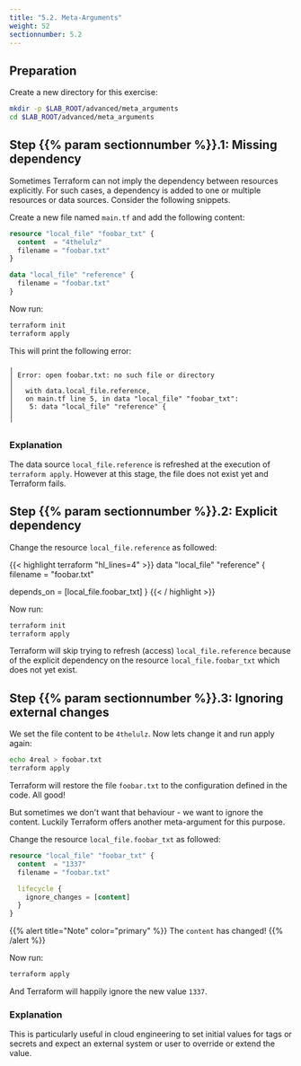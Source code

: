 ```yaml
---
title: "5.2. Meta-Arguments"
weight: 52
sectionnumber: 5.2
---
```



## Preparation

Create a new directory for this exercise:

```bash
mkdir -p $LAB_ROOT/advanced/meta_arguments
cd $LAB_ROOT/advanced/meta_arguments
```


## Step {{% param sectionnumber %}}.1: Missing dependency

Sometimes Terraform can not imply the dependency between resources explicitly. For such cases, a dependency
is added to one or multiple resources or data sources. Consider the following snippets.

Create a new file named `main.tf` and add the following content:

```terraform
resource "local_file" "foobar_txt" {
  content  = "4thelulz"
  filename = "foobar.txt"
}

data "local_file" "reference" {
  filename = "foobar.txt"
}
```

Now run:

```bash
terraform init
terraform apply
```

This will print the following error:

```
╷
│ Error: open foobar.txt: no such file or directory
│
│   with data.local_file.reference,
│   on main.tf line 5, in data "local_file" "foobar_txt":
│    5: data "local_file" "reference" {
│
╵
```


### Explanation

The data source `local_file.reference` is refreshed at the execution of `terraform apply`. However at this stage,
the file does not exist yet and Terraform fails.


## Step {{% param sectionnumber %}}.2: Explicit dependency

Change the resource `local_file.reference` as followed:

{{< highlight terraform "hl_lines=4" >}}
data "local_file" "reference" {
  filename = "foobar.txt"

  depends_on = [local_file.foobar_txt]
}
{{< / highlight >}}

Now run:

```bash
terraform init
terraform apply
```

Terraform will skip trying to refresh (access) `local_file.reference` because of the explicit
dependency on the resource `local_file.foobar_txt` which does not yet exist.


## Step {{% param sectionnumber %}}.3: Ignoring external changes

We set the file content to be `4thelulz`. Now lets change it and run apply again:

```bash
echo 4real > foobar.txt
terraform apply
```

Terraform will restore the file `foobar.txt` to the configuration defined in the code. All good!

But sometimes we don't want that behaviour - we want to ignore the content.
Luckily Terraform offers another meta-argument for this purpose.

Change the resource `local_file.foobar_txt` as followed:

```terraform
resource "local_file" "foobar_txt" {
  content  = "1337"
  filename = "foobar.txt"

  lifecycle {
    ignore_changes = [content]
  }
}
```

{{% alert title="Note" color="primary" %}}
The `content` has changed!
{{% /alert %}}

Now run:

```bash
terraform apply
```

And Terraform will happily ignore the new value `1337`.


### Explanation

This is particularly useful in cloud engineering to set initial values for tags or secrets and expect an external
system or user to override or extend the value.
